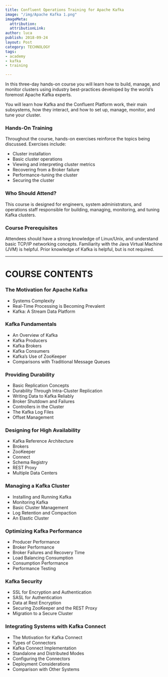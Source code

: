 ```yaml
---
title: Confluent Operations Training for Apache Kafka
image: "/img/Apache Kafka 1.png"
imageMeta:
  attribution: 
  attributionLink: 
author: luca
publish: 2018-09-24
layout: Post
category: TECHNOLOGY
tags:
- academy
- kafka
- training

---
```

In this three-day hands-on course you will learn how to build, manage, and monitor clusters using industry best-practices developed by the world’s foremost Apache Kafka experts.

You will learn how Kafka and the Confluent Platform work, their main subsystems, how they interact, and how to set up, manage, monitor, and tune your cluster.

### Hands-On Training

Throughout the course, hands-on exercises reinforce the topics being discussed. Exercises include:

* Cluster installation
* Basic cluster operations
* Viewing and interpreting cluster metrics
* Recovering from a Broker failure
* Performance-tuning the cluster
* Securing the cluster

### Who Should Attend?

This course is designed for engineers, system administrators, and operations staff responsible for building, managing, monitoring, and tuning Kafka clusters.

### Course Prerequisites

Attendees should have a strong knowledge of Linux/Unix, and understand basic TCP/IP networking concepts. Familiarity with the Java Virtual Machine (JVM) is helpful. Prior knowledge of Kafka is helpful, but is not required.

***

# COURSE CONTENTS

### The Motivation for Apache Kafka

* Systems Complexity
* Real-Time Processing is Becoming Prevalent
* Kafka: A Stream Data Platform

### Kafka Fundamentals

* An Overview of Kafka
* Kafka Producers
* Kafka Brokers
* Kafka Consumers
* Kafka’s Use of ZooKeeper
* Comparisons with Traditional Message Queues

### Providing Durability

* Basic Replication Concepts
* Durability Through Intra-Cluster Replication
* Writing Data to Kafka Reliably
* Broker Shutdown and Failures
* Controllers in the Cluster
* The Kafka Log Files
* Offset Management

### Designing for High Availability

* Kafka Reference Architecture
* Brokers
* ZooKeeper
* Connect
* Schema Registry
* REST Proxy
* Multiple Data Centers

### Managing a Kafka Cluster

* Installing and Running Kafka
* Monitoring Kafka
* Basic Cluster Management
* Log Retention and Compaction
* An Elastic Cluster

### Optimizing Kafka Performance

* Producer Performance
* Broker Performance
* Broker Failures and Recovery Time
* Load Balancing Consumption
* Consumption Performance
* Performance Testing

### Kafka Security

* SSL for Encryption and Authentication
* SASL for Authentication
* Data at Rest Encryption
* Securing ZooKeeper and the REST Proxy
* Migration to a Secure Cluster

### Integrating Systems with Kafka Connect

* The Motivation for Kafka Connect
* Types of Connectors
* Kafka Connect Implementation
* Standalone and Distributed Modes
* Configuring the Connectors
* Deployment Considerations
* Comparison with Other Systems